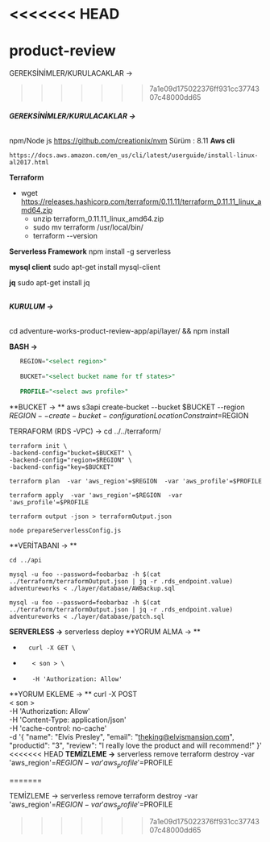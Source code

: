 <<<<<<< HEAD
=======
# product-review
GEREKSİNİMLER/KURULACAKLAR ->
>>>>>>> 7a1e09d175022376ff931cc3774307c48000dd65

###### **GEREKSİNİMLER/KURULACAKLAR ->**
## 
npm/Node js
	https://github.com/creationix/nvm
	Sürüm : 8.11
**Aws cli**

	https://docs.aws.amazon.com/en_us/cli/latest/userguide/install-linux-al2017.html
**Terraform**
- wget https://releases.hashicorp.com/terraform/0.11.11/terraform_0.11.11_linux_amd64.zip
	- unzip terraform_0.11.11_linux_amd64.zip
	- sudo mv terraform /usr/local/bin/
	- terraform --version
	
**Serverless Framework**
npm install -g serverless

**mysql client**
sudo apt-get install mysql-client

**jq**
sudo apt-get install jq
## 
###### **KURULUM ->**
## 
cd adventure-works-product-review-app/api/layer/ && npm install

**BASH ->**
 ```sql
    REGION="<select region>"
    
    BUCKET="<select bucket name for tf states>"
    
    PROFILE="<select aws profile>"
```


**BUCKET -> **
aws s3api create-bucket --bucket $BUCKET --region $REGION --create-bucket-configuration LocationConstraint=$REGION
	
TERRAFORM (RDS -VPC) ->
	cd ../../terraform/
    
    terraform init \
    -backend-config="bucket=$BUCKET" \
    -backend-config="region=$REGION" \
    -backend-config="key=$BUCKET"
    
    terraform plan  -var 'aws_region'=$REGION  -var 'aws_profile'=$PROFILE

	terraform apply  -var 'aws_region'=$REGION  -var 'aws_profile'=$PROFILE
	
	terraform output -json > terraformOutput.json
    
    node prepareServerlessConfig.js

**VERİTABANI -> **

	cd ../api
    
    mysql -u foo --password=foobarbaz -h $(cat ../terraform/terraformOutput.json | jq -r .rds_endpoint.value) adventureworks < ./layer/database/AWBackup.sql
    
    mysql -u foo --password=foobarbaz -h $(cat ../terraform/terraformOutput.json | jq -r .rds_endpoint.value) adventureworks < ./layer/database/patch.sql
	
	
**SERVERLESS ->**
serverless deploy
**YORUM ALMA -> **
   -       curl -X GET \
   -        < son > \
   -        -H 'Authorization: Allow' 
**YORUM EKLEME ->  **
curl -X POST \
     < son > \
     -H 'Authorization: Allow' \
     -H 'Content-Type: application/json' \
     -H 'cache-control: no-cache' \
     -d '{
   "name": "Elvis Presley",
   "email": "theking@elvismansion.com",
   "productid": "3",
   "review": "I really love the product and will recommend!"
   }'
<<<<<<< HEAD
  **TEMİZLEME ->**
  serverless remove
	terraform destroy -var 'aws_region'=$REGION  -var 'aws_profile'=$PROFILE



=======
   
TEMİZLEME ->
	serverless remove
	terraform destroy -var 'aws_region'=$REGION  -var 'aws_profile'=$PROFILE
>>>>>>> 7a1e09d175022376ff931cc3774307c48000dd65
